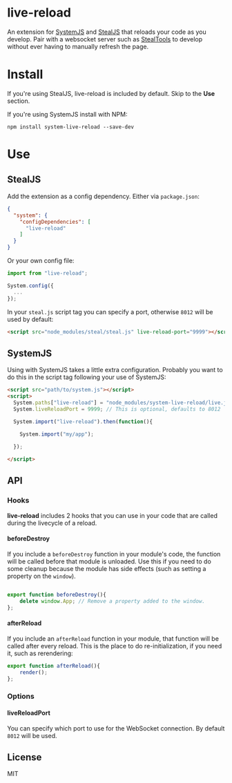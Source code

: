 # live-reload

An extension for [SystemJS](https://github.com/systemjs/systemjs) and 
[StealJS](http://stealjs.com/) that reloads your code as you develop. Pair with a websocket server such as [StealTools](https://github.com/stealjs/steal-tools) to develop without ever having to manually refresh the page.

# Install

If you're using StealJS, live-reload is included by default. Skip to the **Use** section.

If you're using SystemJS install with NPM:

```shell
npm install system-live-reload --save-dev
```

# Use

## StealJS

Add the extension as a config dependency. Either via `package.json`:

```json
{
  "system": {
    "configDependencies": [
      "live-reload"
	]
  }
}
```

Or your own config file:

```js
import from "live-reload";

System.config({
  ...
});
```

In your `steal.js` script tag you can specify a port, otherwise `8012` will be used by default:

```html
<script src="node_modules/steal/steal.js" live-reload-port="9999"></script>
```

## SystemJS

Using with SystemJS takes a little extra configuration.  Probably you want to do this in the script tag following your use of SystemJS:

```html
<script src="path/to/system.js"></script>
<script>
  System.paths["live-reload"] = "node_modules/system-live-reload/live.js";
  System.liveReloadPort = 9999; // This is optional, defaults to 8012

  System.import("live-reload").then(function(){
  
    System.import("my/app");

  });

</script>
```

## API

### Hooks

**live-reload** includes 2 hooks that you can use in your code that are called during the livecycle of a reload.

#### beforeDestroy

If you include a `beforeDestroy` function in your module's code, the function will be called before that module is unloaded. Use this if you need to do some cleanup because the module has side effects (such as setting a property on the `window`).

```js

export function beforeDestroy(){
	delete window.App; // Remove a property added to the window.
};

```

#### afterReload

If you include an `afterReload` function in your module, that function will be called after every reload. This is the place to do re-initialization, if you need it, such as rerendering:

```js
export function afterReload(){
	render();
};
```

### Options

#### liveReloadPort

You can specify which port to use for the WebSocket connection. By default `8012` will be used.

## License

MIT
